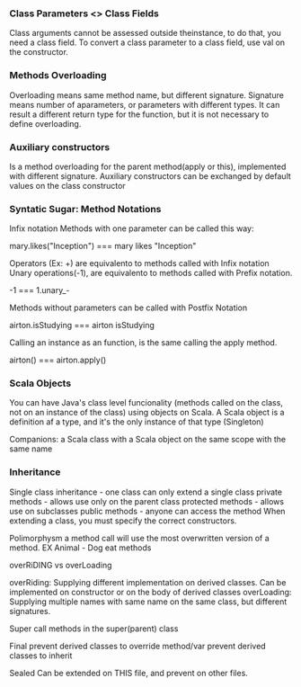 
<h3>Class Parameters <> Class Fields </h3>

Class arguments cannot be assessed outside theinstance, to do that, you need a class field.
To convert a class parameter to a class field, use val on the constructor.

<h3>Methods Overloading</h3>  

Overloading means same method name, but different signature.
Signature means number of aparameters, or parameters with different types. It can result a different return type for the function, but it is not necessary to define overloading.

<h3>Auxiliary constructors</h3>

Is a method overloading for the parent method(apply or this), implemented with different signature.
Auxiliary constructors can be exchanged by default values on the class constructor 

<h3>Syntatic Sugar: Method Notations</h3>

Infix notation
Methods with one parameter can be called this way:

mary.likes("Inception") === mary likes "Inception"

Operators (Ex: +) are equivalento to methods called with Infix notation
Unary operations(-1), are equivalento to methods called with Prefix notation.

-1 === 1.unary_-

Methods without parameters can be called with Postfix Notation

airton.isStudying === airton isStudying

Calling an instance as an function, is the same calling the apply method.

airton() ===  airton.apply()

<h3>Scala Objects</h3>

You can have Java's class level funcionality (methods called on the class, not on an instance of the class) using objects on Scala.
A Scala object is a definition af a type, and it's the only instance of that type (Singleton)

Companions: a Scala class with a Scala object on the same scope with the same name

<h3>Inheritance</h3>

Single class inheritance - one class can only extend a single class
private methods - allows use only on the parent class
protected methods - allows use on subclasses
public methods - anyone can access the method
When extending a class, you must specify the correct constructors.

Polimorphysm
a method call will use the most overwritten version of a method.
EX Animal - Dog eat methods

overRiDING vs overLoading

overRiding: Supplying different implementation on derived classes. Can be implemented on constructor or on the body of derived classes
overLoading: Supplying multiple names with same name on the same class, but different signatures.

Super
call methods in the super(parent) class

Final
prevent derived classes to override method/var
prevent derived classes to inherit

Sealed
Can be extended on THIS file, and prevent on other files.

